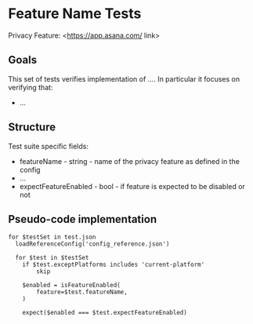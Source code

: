# Feature Name Tests

Privacy Feature: <https://app.asana.com/ link>

## Goals

This set of tests verifies implementation of …. In particular it focuses on verifying that:

- …

## Structure

Test suite specific fields:

- featureName - string - name of the privacy feature as defined in the config
- …
- expectFeatureEnabled - bool - if feature is expected to be disabled or not

## Pseudo-code implementation

```
for $testSet in test.json
  loadReferenceConfig('config_reference.json')

  for $test in $testSet
    if $test.exceptPlatforms includes 'current-platform'
        skip

    $enabled = isFeatureEnabled(
        feature=$test.featureName,
    )

    expect($enabled === $test.expectFeatureEnabled)
```